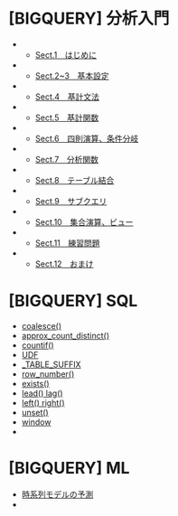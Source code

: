 # [BIGQUERY] 分析入門
- - [Sect.1　はじめに](google_bigquery)
- - [Sect.2~3　基本設定](google_bigquery_2_3)
- - [Sect.4　基計文法](google_bigquery_4)
- - [Sect.5　基計関数](google_bigquery_5)
- - [Sect.6　四則演算、条件分岐](google_bigquery_6)
- - [Sect.7　分析関数](google_bigquery_7)
- - [Sect.8　テーブル結合](google_bigquery_8)
- - [Sect.9　サブクエリ](google_bigquery_9)
- - [Sect.10　集合演算、ビュー](google_bigquery_10)
- - [Sect.11　練習問題](google_bigquery_11)
- - [Sect.12　おまけ](google_bigquery_12)

# [BIGQUERY] SQL
- [coalesce()](sql_coalesce)
- [approx_count_distinct()](sql_approx_count_distinct)
- [countif()](sql_countif)
- [UDF](sql_udf)
- [_TABLE_SUFFIX](sql_table_suffix)
- [row_number()](sql_row_number)
- [exists()](sql_exists)
- [lead() lag()](sql_lead)
- [left() right()](sql_left_right)
- [unset()](sql_unset)
- [window](sql_window)
- []()


# [BIGQUERY] ML
- [時系列モデルの予測](ml_time_series)
- []()
